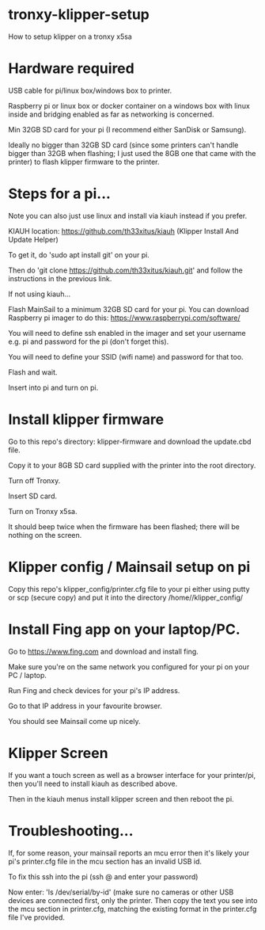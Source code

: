 # tronxy-klipper-setup
How to setup klipper on a tronxy x5sa

# Hardware required
USB cable for pi/linux box/windows box to printer.

Raspberry pi or linux box or docker container on a windows box with linux inside and bridging enabled as far as networking is concerned.

Min 32GB SD card for your pi (I recommend either SanDisk or Samsung).

Ideally no bigger than 32GB SD card (since some printers can't handle bigger than 32GB when flashing; I just used the 8GB one that came with the printer) 
to flash klipper firmware to the printer.

# Steps for a pi...

Note you can also just use linux and install via kiauh instead if you prefer.

KIAUH location: https://github.com/th33xitus/kiauh (Klipper Install And Update Helper)

To get it, do 'sudo apt install git' on your pi.

Then do 'git clone https://github.com/th33xitus/kiauh.git' and follow the instructions in the previous link.

If not using kiauh...

Flash MainSail to a minimum 32GB SD card for your pi.  You can download Raspberry pi imager to do this: https://www.raspberrypi.com/software/

You will need to define ssh enabled in the imager and set your username e.g. pi and password for the pi (don't forget this).

You will need to define your SSID (wifi name) and password for that too.

Flash and wait.

Insert into pi and turn on pi.

# Install klipper firmware

Go to this repo's directory: klipper-firmware and download the update.cbd file.

Copy it to your 8GB SD card supplied with the printer into the root directory.

Turn off Tronxy.

Insert SD card.

Turn on Tronxy x5sa.

It should beep twice when the firmware has been flashed; there will be nothing on the screen.

# Klipper config / Mainsail setup on pi

Copy this repo's klipper_config/printer.cfg file to your pi either using putty or scp (secure copy) and put it into the directory /home/<username which might be pi>/klipper_config/

# Install Fing app on your laptop/PC.

Go to https://www.fing.com and download and install fing.

Make sure you're on the same network you configured for your pi on your PC / laptop.

Run Fing and check devices for your pi's IP address.

Go to that IP address in your favourite browser.

You should see Mainsail come up nicely.

# Klipper Screen

If you want a touch screen as well as a browser interface for your printer/pi, then you'll need to install kiauh as described above.

Then in the kiauh menus install klipper screen and then reboot the pi.

# Troubleshooting...

If, for some reason, your mainsail reports an mcu error then it's likely your pi's printer.cfg file in the mcu section has an invalid USB id.

To fix this ssh into the pi (ssh <username>@<IP address from fing> and enter your password)

Now enter: 'ls /dev/serial/by-id' (make sure no cameras or other USB devices are connected first, only the printer.  Then copy the text you see into the mcu section in printer.cfg, matching the existing format in the printer.cfg file I've provided. 
